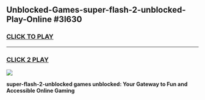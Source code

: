 
## Unblocked-Games-super-flash-2-unblocked-Play-Online #3l630
<h3>
<a href="https://news.freeplayer.one?title=super-flash-2-unblocked&ref=3">CLICK TO PLAY</a></h3>
<hr>

<h3>
<a href="https://news.freeplayer.one?title=super-flash-2-unblocked&ref=3">CLICK 2 PLAY</a>
  
</h3>

<a href="https://news.freeplayer.one?title=super-flash-2-unblocked&ref=3"><img src="https://clearcache.store/games.png"></a>


**super-flash-2-unblocked games unblocked: Your Gateway to Fun and Accessible Online Gaming**
